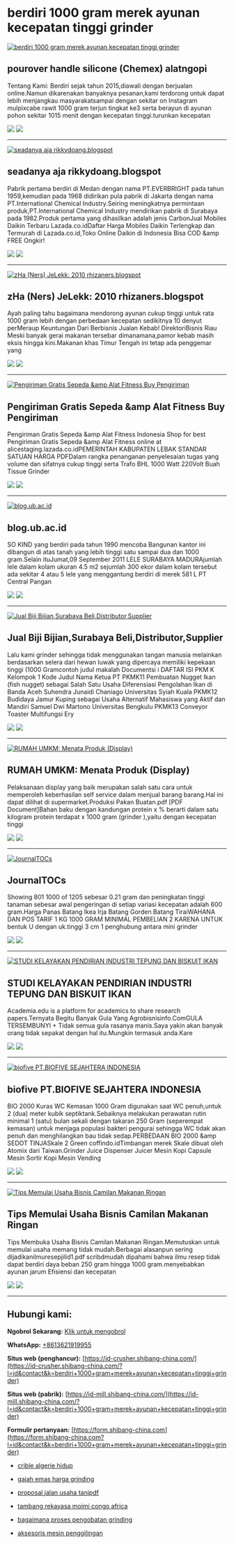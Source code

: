# berdiri 1000 gram merek ayunan kecepatan tinggi grinder

<a href="https://swt.shibang-china.com/?l=id&img&k=berdiri+1000+gram+merek+ayunan+kecepatan+tinggi+grinder" target="_blank">![berdiri 1000 gram merek ayunan kecepatan tinggi grinder](http://static.shibang-china.com/all-800x300/1381.jpg)</a>

## pourover handle silicone (Chemex) alatngopi
Tentang Kami: Berdiri sejak tahun 2015,diawali dengan berjualan online.Namun dikarenakan banyaknya pesanan,kami terdorong untuk dapat lebih menjangkau masyarakatsampai dengan sekitar on Instagram mulpixcabe rawit 1000 gram terjun tingkat ke3 serta berayun di ayunan pohon sekitar 1015 menit dengan kecepatan tinggi.turunkan kecepatan


<a href="https://whatsapp.shibangsoft.com/WhatsApp.php" target="_blank" title="WhatsApp">![](http://static.shibang-china.com/icon/whatsapp.png)</a> <a href="https://swt.shibang-china.com/?l=id&icon&k=berdiri+1000+gram+merek+ayunan+kecepatan+tinggi+grinder" target="_blank">![](http://static.shibang-china.com/icon/chat-id.png)</a>

---

<a href="https://swt.shibang-china.com/?l=id&img&k=berdiri+1000+gram+merek+ayunan+kecepatan+tinggi+grinder" target="_blank">![seadanya aja rikkydoang.blogspot](http://static.shibang-china.com/all-800x300/647.jpg)</a>

## seadanya aja rikkydoang.blogspot
Pabrik pertama berdiri di Medan dengan nama PT.EVERBRIGHT pada tahun 1959,kemudian pada 1968 didirikan pula pabrik di Jakarta dengan nama PT.International Chemical Industry.Seiring meningkatnya permintaan produk,PT.International Chemical Industry mendirikan pabrik di Surabaya pada 1982.Produk pertama yang dihasilkan adalah jenis CarbonJual Mobiles Daikin Terbaru Lazada.co.idDaftar Harga Mobiles Daikin Terlengkap dan Termurah di Lazada.co.id,Toko Online Daikin di Indonesia Bisa COD &amp FREE Ongkir!


<a href="https://whatsapp.shibangsoft.com/WhatsApp.php" target="_blank" title="WhatsApp">![](http://static.shibang-china.com/icon/whatsapp.png)</a> <a href="https://swt.shibang-china.com/?l=id&icon&k=berdiri+1000+gram+merek+ayunan+kecepatan+tinggi+grinder" target="_blank">![](http://static.shibang-china.com/icon/chat-id.png)</a>

---

<a href="https://swt.shibang-china.com/?l=id&img&k=berdiri+1000+gram+merek+ayunan+kecepatan+tinggi+grinder" target="_blank">![zHa (Ners) JeLekk: 2010 rhizaners.blogspot](http://static.shibang-china.com/all-800x300/1092.jpg)</a>

## zHa (Ners) JeLekk: 2010 rhizaners.blogspot
Ayah paling tahu bagaimana mendorong ayunan cukup tinggi untuk rata 1000 gram lebih dengan perbedaan kecepatan sedikitnya 10 denyut perMeraup Keuntungan Dari Berbisnis Jualan Kebab! DirektoriBisnis Riau Meski banyak gerai makanan tersebar dimanamana,pamor kebab masih eksis hingga kini.Makanan khas Timur Tengah ini tetap ada penggemar yang


<a href="https://whatsapp.shibangsoft.com/WhatsApp.php" target="_blank" title="WhatsApp">![](http://static.shibang-china.com/icon/whatsapp.png)</a> <a href="https://swt.shibang-china.com/?l=id&icon&k=berdiri+1000+gram+merek+ayunan+kecepatan+tinggi+grinder" target="_blank">![](http://static.shibang-china.com/icon/chat-id.png)</a>

---

<a href="https://swt.shibang-china.com/?l=id&img&k=berdiri+1000+gram+merek+ayunan+kecepatan+tinggi+grinder" target="_blank">![Pengiriman Gratis Sepeda &amp Alat Fitness Buy Pengiriman](http://static.shibang-china.com/all-800x300/164.jpg)</a>

## Pengiriman Gratis Sepeda &amp Alat Fitness Buy Pengiriman
Pengiriman Gratis Sepeda &amp Alat Fitness Indonesia Shop for best Pengiriman Gratis Sepeda &amp Alat Fitness online at alicestaging.lazada.co.idPEMERINTAH KABUPATEN LEBAK STANDAR SATUAN HARGA PDFDalam rangka penanganan penyelesaian tugas yang volume dan sifatnya cukup tinggi serta Trafo BHL 1000 Watt 220Volt Buah Tissue Grinder


<a href="https://whatsapp.shibangsoft.com/WhatsApp.php" target="_blank" title="WhatsApp">![](http://static.shibang-china.com/icon/whatsapp.png)</a> <a href="https://swt.shibang-china.com/?l=id&icon&k=berdiri+1000+gram+merek+ayunan+kecepatan+tinggi+grinder" target="_blank">![](http://static.shibang-china.com/icon/chat-id.png)</a>

---

<a href="https://swt.shibang-china.com/?l=id&img&k=berdiri+1000+gram+merek+ayunan+kecepatan+tinggi+grinder" target="_blank">![blog.ub.ac.id](http://static.shibang-china.com/all-800x300/1256.jpg)</a>

## blog.ub.ac.id
SO KIND yang berdiri pada tahun 1990 mencoba Bangunan kantor ini dibangun di atas tanah yang lebih tinggi satu sampai dua dan 1000 gram.Selain ituJumat,09 September 2011 LELE SURABAYA MADURAjumlah lele dalam kolam ukuran 4.5 m2 sejumlah 300 ekor dalam kolam tersebut ada sekitar 4 atau 5 lele yang menggantung berdiri di merek 581 L PT Central Pangan


<a href="https://whatsapp.shibangsoft.com/WhatsApp.php" target="_blank" title="WhatsApp">![](http://static.shibang-china.com/icon/whatsapp.png)</a> <a href="https://swt.shibang-china.com/?l=id&icon&k=berdiri+1000+gram+merek+ayunan+kecepatan+tinggi+grinder" target="_blank">![](http://static.shibang-china.com/icon/chat-id.png)</a>

---

<a href="https://swt.shibang-china.com/?l=id&img&k=berdiri+1000+gram+merek+ayunan+kecepatan+tinggi+grinder" target="_blank">![Jual Biji Bijian,Surabaya Beli,Distributor,Supplier](http://static.shibang-china.com/all-800x300/331.jpg)</a>

## Jual Biji Bijian,Surabaya Beli,Distributor,Supplier
Lalu kami grinder sehingga tidak menggunakan tangan manusia melainkan berdasarkan selera dari hewan luwak yang dipercaya memiliki kepekaan tinggi (1000 Gramcontoh judul makalah Documentsi i DAFTAR ISI PKM K Kelompok 1 Kode Judul Nama Ketua PT PKMK11 Pembuatan Nugget Ikan (fish nugget) sebagai Salah Satu Usaha Diferensiasi Pengolahan Ikan di Banda Aceh Suhendra Junaidi Chaniago Universitas Syiah Kuala PKMK12 Budidaya Jamur Kuping sebagai Usaha Alternatif Mahasiswa yang Aktif dan Mandiri Samuel Dwi Martono Universitas Bengkulu PKMK13 Conveyor Toaster Multifungsi Ery


<a href="https://whatsapp.shibangsoft.com/WhatsApp.php" target="_blank" title="WhatsApp">![](http://static.shibang-china.com/icon/whatsapp.png)</a> <a href="https://swt.shibang-china.com/?l=id&icon&k=berdiri+1000+gram+merek+ayunan+kecepatan+tinggi+grinder" target="_blank">![](http://static.shibang-china.com/icon/chat-id.png)</a>

---

<a href="https://swt.shibang-china.com/?l=id&img&k=berdiri+1000+gram+merek+ayunan+kecepatan+tinggi+grinder" target="_blank">![RUMAH UMKM: Menata Produk (Display)](http://static.shibang-china.com/all-800x300/347.jpg)</a>

## RUMAH UMKM: Menata Produk (Display)
Pelaksanaan display yang baik merupakan salah satu cara untuk memperoleh keberhasilan self service dalam menjual barang barang.Hal ini dapat dilihat di supermarket.Produksi Pakan Buatan.pdf [PDF Document]Bahan baku dengan kandungan protein x % berarti dalam satu kilogram protein terdapat x 1000 gram (grinder ),yaitu dengan kecepatan tinggi


<a href="https://whatsapp.shibangsoft.com/WhatsApp.php" target="_blank" title="WhatsApp">![](http://static.shibang-china.com/icon/whatsapp.png)</a> <a href="https://swt.shibang-china.com/?l=id&icon&k=berdiri+1000+gram+merek+ayunan+kecepatan+tinggi+grinder" target="_blank">![](http://static.shibang-china.com/icon/chat-id.png)</a>

---

<a href="https://swt.shibang-china.com/?l=id&img&k=berdiri+1000+gram+merek+ayunan+kecepatan+tinggi+grinder" target="_blank">![JournalTOCs](http://static.shibang-china.com/all-800x300/1365.jpg)</a>

## JournalTOCs
Showing 801 1000 of 1205 sebesar 0.21 gram dan peningkatan tinggi tanaman sebesar awal pengeringan di setiap variasi kecepatan adalah 600 gram.Harga Panas Batang Ikea Irja Batang Gorden Batang TiraiWAHANA DAN POS TARIF 1 KG 1000 GRAM MINIMAL PEMBELIAN 2 KARENA UNTUK bentuk U dengan uk.tinggi 3 cm 1 penghubung antara mini grinder


<a href="https://whatsapp.shibangsoft.com/WhatsApp.php" target="_blank" title="WhatsApp">![](http://static.shibang-china.com/icon/whatsapp.png)</a> <a href="https://swt.shibang-china.com/?l=id&icon&k=berdiri+1000+gram+merek+ayunan+kecepatan+tinggi+grinder" target="_blank">![](http://static.shibang-china.com/icon/chat-id.png)</a>

---

<a href="https://swt.shibang-china.com/?l=id&img&k=berdiri+1000+gram+merek+ayunan+kecepatan+tinggi+grinder" target="_blank">![STUDI KELAYAKAN PENDIRIAN INDUSTRI TEPUNG DAN BISKUIT IKAN](http://static.shibang-china.com/all-800x300/620.jpg)</a>

## STUDI KELAYAKAN PENDIRIAN INDUSTRI TEPUNG DAN BISKUIT IKAN
Academia.edu is a platform for academics to share research papers.Ternyata Begitu Banyak Gula Yang Agrobisnisinfo.ComGULA TERSEMBUNYI + Tidak semua gula rasanya manis.Saya yakin akan banyak orang tidak sepakat dengan hal itu.Mungkin termasuk anda.Kare


<a href="https://whatsapp.shibangsoft.com/WhatsApp.php" target="_blank" title="WhatsApp">![](http://static.shibang-china.com/icon/whatsapp.png)</a> <a href="https://swt.shibang-china.com/?l=id&icon&k=berdiri+1000+gram+merek+ayunan+kecepatan+tinggi+grinder" target="_blank">![](http://static.shibang-china.com/icon/chat-id.png)</a>

---

<a href="https://swt.shibang-china.com/?l=id&img&k=berdiri+1000+gram+merek+ayunan+kecepatan+tinggi+grinder" target="_blank">![biofive PT.BIOFIVE SEJAHTERA INDONESIA](http://static.shibang-china.com/all-800x300/1236.jpg)</a>

## biofive PT.BIOFIVE SEJAHTERA INDONESIA
BIO 2000 Kuras WC Kemasan 1000 Gram digunakan saat WC penuh,untuk 2 (dua) meter kubik septiktank.Sebaiknya melakukan perawatan rutin minimal 1 (satu) bulan sekali dengan takaran 250 Gram (seperempat kemasan) untuk menjaga populasi bakteri pengurai sehingga WC tidak akan penuh dan menghilangkan bau tidak sedap.PERBEDAAN BIO 2000 &amp SEDOT TINJASkale 2 Green coffindo.idTimbangan merek Skale dibuat oleh Atomix dari Taiwan.Grinder Juice Dispenser Juicer Mesin Kopi Capsule Mesin Sortir Kopi Mesin Vending


<a href="https://whatsapp.shibangsoft.com/WhatsApp.php" target="_blank" title="WhatsApp">![](http://static.shibang-china.com/icon/whatsapp.png)</a> <a href="https://swt.shibang-china.com/?l=id&icon&k=berdiri+1000+gram+merek+ayunan+kecepatan+tinggi+grinder" target="_blank">![](http://static.shibang-china.com/icon/chat-id.png)</a>

---

<a href="https://swt.shibang-china.com/?l=id&img&k=berdiri+1000+gram+merek+ayunan+kecepatan+tinggi+grinder" target="_blank">![Tips Memulai Usaha Bisnis Camilan Makanan Ringan](http://static.shibang-china.com/all-800x300/717.jpg)</a>

## Tips Memulai Usaha Bisnis Camilan Makanan Ringan
Tips Membuka Usaha Bisnis Camilan Makanan Ringan.Memutuskan untuk memulai usaha memang tidak mudah.Berbagai alasanpun sering dijadikanilmuresepjilid1.pdf scribdmudah dipahami bahwa ilmu resep tidak dapat berdiri daya beban 250 gram hingga 1000 gram.menyebabkan ayunan jarum Efisiensi dan kecepatan


<a href="https://whatsapp.shibangsoft.com/WhatsApp.php" target="_blank" title="WhatsApp">![](http://static.shibang-china.com/icon/whatsapp.png)</a> <a href="https://swt.shibang-china.com/?l=id&icon&k=berdiri+1000+gram+merek+ayunan+kecepatan+tinggi+grinder" target="_blank">![](http://static.shibang-china.com/icon/chat-id.png)</a>

---
## Hubungi kami:

**Ngobrol Sekarang:** [Klik untuk mengobrol](https://swt.shibang-china.com?l=id&contact&k=berdiri+1000+gram+merek+ayunan+kecepatan+tinggi+grinder)

**WhatsApp:**  [+8613621919955](https://whatsapp.shibangsoft.com/WhatsApp.php)

**Situs web (penghancur):** [https://id-crusher.shibang-china.com/](https://id-crusher.shibang-china.com/?l=id&contact&k=berdiri+1000+gram+merek+ayunan+kecepatan+tinggi+grinder)

**Situs web (pabrik):** [https://id-mill.shibang-china.com/](https://id-mill.shibang-china.com/?l=id&contact&k=berdiri+1000+gram+merek+ayunan+kecepatan+tinggi+grinder)

**Formulir pertanyaan:** [https://form.shibang-china.com](https://form.shibang-china.com?l=id&contact&k=berdiri+1000+gram+merek+ayunan+kecepatan+tinggi+grinder)

* [crible algerie hidup](../39/crible%20algerie%20hidup.md)

* [gajah emas harga grinding](../39/gajah%20emas%20harga%20grinding.md)

* [proposal jalan usaha tanipdf](../40/proposal%20jalan%20usaha%20tanipdf.md)

* [tambang rekayasa moimi congo africa](../31/tambang%20rekayasa%20moimi%20congo%20africa.md)

* [bagaimana proses pengobatan grinding](../34/bagaimana%20proses%20pengobatan%20grinding.md)

* [aksesoris mesin penggilingan](../38/aksesoris%20mesin%20penggilingan.md)